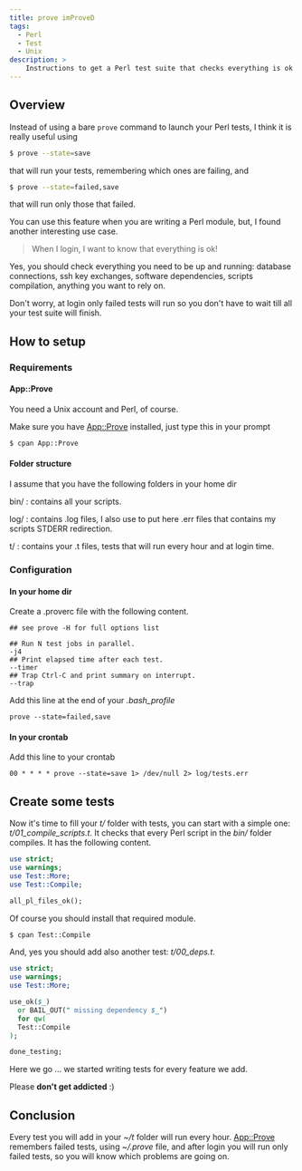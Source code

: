 ```yaml
---
title: prove imProveD
tags:
  - Perl
  - Test
  - Unix
description: >
    Instructions to get a Perl test suite that checks everything is ok in your home dir.
---
```


## Overview

Instead of using a bare `prove` command to launch your Perl tests, I think it is really useful using

```bash
$ prove --state=save
```

that will run your tests, remembering which ones are failing, and

```bash
$ prove --state=failed,save
```

that will run only those that failed.

You can use this feature when you are writing a Perl module, but, I found another interesting use case.

> When I login, I want to know that everything is ok!

Yes, you should check everything you need to be up and running: database connections, ssh key exchanges, software dependencies, scripts compilation, anything you want to rely on.

Don't worry, at login only failed tests will run so you don't have to wait till all your test suite will finish.

## How to setup

### Requirements

#### App::Prove

You need a Unix account and Perl, of course.

Make sure you have [App::Prove][1] installed, just type this in your prompt

```bash
$ cpan App::Prove
```

#### Folder structure

I assume that you have the following folders in your home dir

bin/
: contains all your scripts.

log/
: contains .log files, I also use to put here .err files that contains my scripts STDERR redirection.

t/
: contains your .t files, tests that will run every hour and at login time.

### Configuration

#### In your home dir

Create a .proverc file with the following content.

```
## see prove -H for full options list

## Run N test jobs in parallel.
-j4
## Print elapsed time after each test.
--timer
## Trap Ctrl-C and print summary on interrupt.
--trap
```

Add this line at the end of your *.bash_profile*

```
prove --state=failed,save
```

#### In your crontab

Add this line to your crontab

```
00 * * * * prove --state=save 1> /dev/null 2> log/tests.err
```

## Create some tests

Now it's time to fill your *t/* folder with tests, you can start with a simple one: *t/01_compile_scripts.t*. It checks that every Perl script in the *bin/* folder compiles. It has the following content.

```perl
use strict;
use warnings;
use Test::More;
use Test::Compile;

all_pl_files_ok();
```

Of course you should install that required module.

```bash
$ cpan Test::Compile
```

And, yes you should add also another test: *t/00_deps.t*.

```perl
use strict;
use warnings;
use Test::More;

use_ok($_)
  or BAIL_OUT(" missing dependency $_")
  for qw(
  Test::Compile
);

done_testing;
```

Here we go ... we started writing tests for every feature we add.

<div class="alert danger">Please <strong>don't get addicted</strong> :)</div>

## Conclusion

Every test you will add in your *~/t* folder will run every hour. [App::Prove][1] remembers failed tests, using *~/.prove* file, and after login you will run only failed tests, so you will know which problems are going on.

  [1]: http://search.cpan.org/~ovid/Test-Harness/lib/App/Prove.pm

